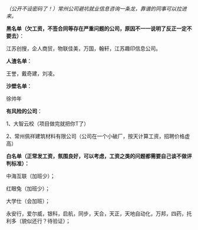 *（公开不设密码了！）常州公司避坑就业信息咨询一条龙，靠谱的同事可以拉进来。*

**黑名单（欠工资，不签合同等存在严重问题的公司，原因不一一说明了反正一定不要去）**：

江苏创搜，企人商贸，物联佳美，万国，翰轩，江苏趣印信息公司。

**人渣名单**：

王誉，戴奇建，刘凌。

**沙壁名单**：

徐帅年

**有风险的公司**：

1、大智云校（项目做完就把你T了）

2、常州佩祥建筑材料有限公司（公司在一个小破厂，按天计算工资，招聘价格虚高）

 

**白名单（正常发工资，氛围良好，可以考虑，工资之类的问题都需要自己谈不做评判标准）：**

中海互联（加班少）；

红眼兔（加班少）；

大学仕（会加班）；

永安行，爱尔威，银科，启航，同步，天合，天正，天地自动化，万邦，四药，托利多（貌似还行？待验证）；